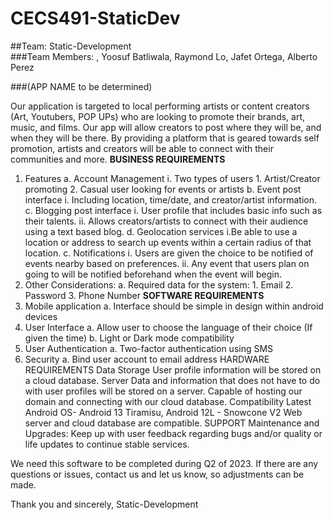 # CECS491-StaticDev
##Team: Static-Development  
###Team Members: , Yoosuf Batliwala,  Raymond Lo, Jafet Ortega, Alberto Perez

###(APP NAME to be determined)

Our application is targeted to local performing artists or content creators (Art, Youtubers, POP UPs) who are looking to promote their brands, art, music, and films. Our app will allow creators to post where they will be, and when they will be there. By providing a platform that is geared towards self promotion, artists and creators will be able to connect with their communities and more.
**BUSINESS REQUIREMENTS**
  1. Features
    a. Account Management 
      i. Two types of users 
          1. Artist/Creator promoting
          2. Casual user looking for events or artists
    b. Event post interface
       i. Including location, time/date, and creator/artist information.
    c. Blogging post interface
       i. User profile that includes basic info such as their talents.
      ii. Allows creators/artists to connect with their audience using a text based blog.
    d. Geolocation services
      i.Be able to use a location or address to search up events within a certain radius of that location.
    c. Notifications
      i. Users are given the choice to be notified of events nearby based on preferences.
     ii. Any event that users plan on going to will be notified beforehand when the event will begin.
  2. Other Considerations:
		a.  Required data for the system:
				1. Email
				2. Password
				3. Phone Number 
**SOFTWARE REQUIREMENTS**
  1. Mobile application 
    a. Interface should be simple in design within android devices
  2. User Interface
    a. Allow user to choose the language of their choice (If given the time)
    b. Light or Dark mode compatibility
  3. User Authentication
    a. Two-factor authentication using SMS
  4. Security
    a. Bind user account to email address
HARDWARE REQUIREMENTS
Data Storage
User profile information will be stored on a cloud database.
Server
Data and information that does not have to do with user profiles will be stored on a server. 
Capable of hosting our domain and connecting with our cloud database.
Compatibility
Latest Android OS- Android 13 Tiramisu, Android 12L - Snowcone V2
Web server and cloud database are compatible.
SUPPORT
Maintenance and Upgrades: Keep up with user feedback regarding bugs and/or quality or life updates to continue stable services.

We need this software to be completed during Q2 of 2023. If there are any questions or issues, contact us and let us know, so adjustments can be made. 

Thank you and sincerely,
Static-Development
